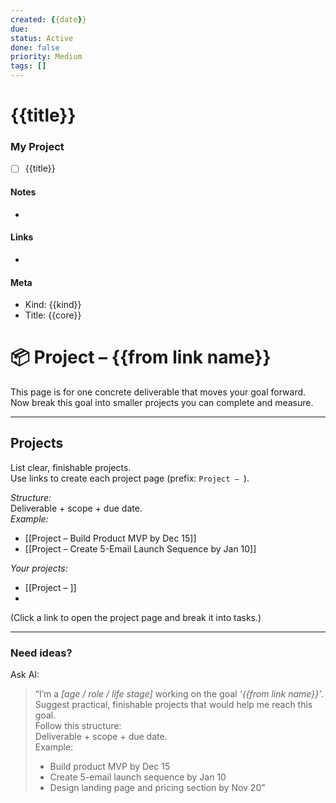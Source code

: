 ```yaml
---
created: {{date}}
due:
status: Active
done: false
priority: Medium
tags: []
---
```


# {{title}}

### My Project
- [ ] {{title}}

#### Notes
-

#### Links
-

#### Meta
- Kind: {{kind}}
- Title: {{core}}
# 📦 Project – {{from link name}}

This page is for one concrete deliverable that moves your goal forward.  
Now break this goal into smaller projects you can complete and measure.

---

## Projects
List clear, finishable projects.  
Use links to create each project page (prefix: `Project – `).

*Structure:*  
Deliverable + scope + due date.  
*Example:*  
- [[Project – Build Product MVP by Dec 15]]  
- [[Project – Create 5-Email Launch Sequence by Jan 10]]  

*Your projects:*  
- [[Project – ]]
- 

(Click a link to open the project page and break it into tasks.)

---

### Need ideas?
Ask AI:
> “I’m a *[age / role / life stage]* working on the goal *‘{{from link name}}’*.  
> Suggest practical, finishable projects that would help me reach this goal.  
> Follow this structure:  
> Deliverable + scope + due date.  
> Example:  
> - Build product MVP by Dec 15  
> - Create 5-email launch sequence by Jan 10  
> - Design landing page and pricing section by Nov 20”